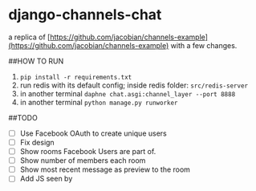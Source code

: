 # django-channels-chat
a replica of [https://github.com/jacobian/channels-example](https://github.com/jacobian/channels-example) with a few changes.

##HOW TO RUN
1. `pip install -r requirements.txt`
2. run redis with its default config; inside redis folder: `src/redis-server`
3. in another terminal `daphne chat.asgi:channel_layer --port 8888`
4. in another terminal `python manage.py runworker`

##TODO
- [ ] Use Facebook OAuth to create unique users
- [ ] Fix design
- [ ] Show rooms Facebook Users are part of.
- [ ] Show number of members each room
- [ ] Show most recent message as preview to the room
- [ ] Add JS seen by

